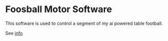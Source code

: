 # Foosball Motor Software

This software is used to control a segment of my ai powered table football.

See [info](https://fussball.arnold-tim.de)
